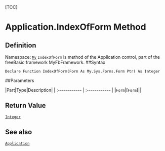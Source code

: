 [TOC]
# Application.IndexOfForm Method

## Definition
Namespace: [`My`](My.md)
`IndexOfForm` is method of the Application control, part of the freeBasic framework MyFbFramework.
##Syntax
```freeBasic
Declare Function IndexOfForm(Form As My.Sys.Forms.Form Ptr) As Integer
```

##Parameters

|Part|Type|Description|
| :------------ | :------------ |
|`Form`|[`Form`]||

## Return Value
[`Integer`]("https://www.freebasic.net/wiki/KeyPgInteger")
## See also
[`Application`](Application.md)
